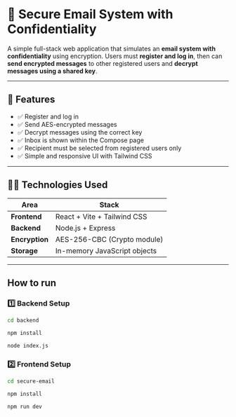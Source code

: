 # 📧 Secure Email System with Confidentiality

A simple full-stack web application that simulates an **email system with confidentiality** using encryption. Users must **register and log in**, then can **send encrypted messages** to other registered users and **decrypt messages using a shared key**.

---

## 🔐 Features

- ✅ Register and log in
- ✅ Send AES-encrypted messages
- ✅ Decrypt messages using the correct key
- ✅ Inbox is shown within the Compose page
- ✅ Recipient must be selected from registered users only
- ✅ Simple and responsive UI with Tailwind CSS

---

## 🧑‍💻 Technologies Used

| Area          | Stack                         |
|---------------|-------------------------------|
| **Frontend**  | React + Vite + Tailwind CSS   |
| **Backend**   | Node.js + Express             |
| **Encryption**| AES-256-CBC (Crypto module)   |
| **Storage**   | In-memory JavaScript objects  |

---

## How to run

### 1️⃣ Backend Setup

```bash
cd backend

npm install

node index.js
```

### 2️⃣ Frontend Setup

```bash
cd secure-email

npm install

npm run dev
```
